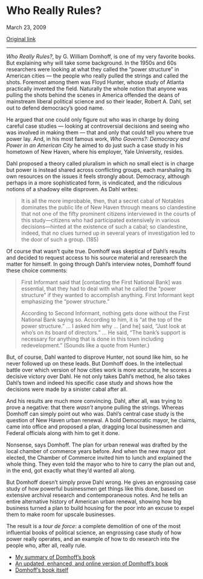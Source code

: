 Who Really Rules?
=================

March 23, 2009

[Original link](http://www.aaronsw.com/weblog/whoreallyrules)

* * * * *

*Who Really Rules?*, by G. William Domhoff, is one of my very favorite
books. But explaining why will take some background. In the 1950s and
60s researchers were looking at what they called the “power structure”
in American cities — the people who really pulled the strings and called
the shots. Foremost among them was Floyd Hunter, whose study of Atlanta
practically invented the field. Naturally the whole notion that anyone
was pulling the shots behind the scenes in America offended the deans of
mainstream liberal political science and so their leader, Robert A.
Dahl, set out to defend democracy’s good name.

He argued that one could only figure out who was in charge by doing
careful case studies — looking at controversial decisions and seeing who
was involved in making them — that and only that could tell you where
true power lay. And, in his most famous work, *Who Governs?: Democracy
and Power in an American City* he aimed to do just such a case study in
his hometown of New Haven, where his employer, Yale University, resides.

Dahl proposed a theory called pluralism in which no small elect is in
charge but power is instead shared across conflicting groups, each
marshaling its own resources on the issues it feels strongly about.
Democracy, although perhaps in a more sophisticated form, is vindicated,
and the ridiculous notions of a shadowy elite disproven. As Dahl writes:

> It is all the more improbable, then, that a secret cabal of Notables
> dominates the public life of New Haven through means so clandestine
> that not one of the fifty prominent citizens interviewed in the courts
> of this study—citizens who had participated extensively in various
> decisions—hinted at the existence of such a cabal; so clandestine,
> indeed, that no clues turned up in several years of investigation led
> to the door of such a group. (185)

Of course that wasn’t quite true. Domhoff was skeptical of Dahl’s
results and decided to request access to his source material and
reresearch the matter for himself. In going through Dahl’s interview
notes, Domhoff found these choice comments:

> First Informant said that [contacting the First National Bank] was
> essential, that they had to deal with what he called the “power
> structure” if they wanted to accomplish anything. First Informant kept
> emphasizing the “power structure.”
>
> According to Second Informant, nothing gets done without the First
> National Bank saying so. According to him, it is “at the top of the
> power structure.” … I asked him why … [and he] said, “Just look at
> who’s on its board of directors.” … He said, “The bank’s support is
> necessary for anything that is done in this town including
> redevelopment.” (Sounds like a quote from Hunter.)

But, of course, Dahl wanted to disprove Hunter, not sound like him, so
he never followed up on these leads. But Domhoff does. In the
intellectual battle over which version of how cities work is more
accurate, he scores a decisive victory over Dahl. He not only takes
Dahl’s method, he also takes Dahl’s town and indeed his specific case
study and shows how the decisions were made by a sinister cabal after
all.

And his results are much more convincing. Dahl, after all, was trying to
prove a negative: that there *wasn’t* anyone pulling the strings.
Whereas Domhoff can simply point out who was. Dahl’s central case study
is the question of New Haven urban renewal. A bold Democratic mayor, he
claims, came into office and proposed a plan, dragging local businessmen
and Federal officials along with him to get it done.

Nonsense, says Domhoff. The plan for urban renewal was drafted by the
local chamber of commerce years before. And when the new mayor got
elected, the Chamber of Commerce invited him to lunch and explained the
whole thing. They even told the mayor who to hire to carry the plan out
and, in the end, got exactly what they’d wanted all along.

But Domhoff doesn’t simply prove Dahl wrong. He gives an engrossing case
study of how powerful businessmen get things like this done, based on
extensive archival research and contemporaneous notes. And he tells an
entire alternative history of American urban renewal, showing how big
business turned a plan to build housing for the poor into an excuse to
expel them to make room for upscale businesses.

The result is a *tour de force*: a complete demolition of one of the
most influential books of political science, an engrossing case study of
how power really operates, and an example of how to do research into the
people who, after all, really rule.

-   [My summary of Domhoff’s
    book](http://sciencethatmatters.com/archives/25)
-   [An updated, enhanced, and online version of Domhoff’s
    book](http://sociology.ucsc.edu/whorulesamerica/power/new_haven.html)
-   [Domhoff’s book
    itself](http://openlibrary.org/b/OL8091744M/Who-Really-Rules%3F)

